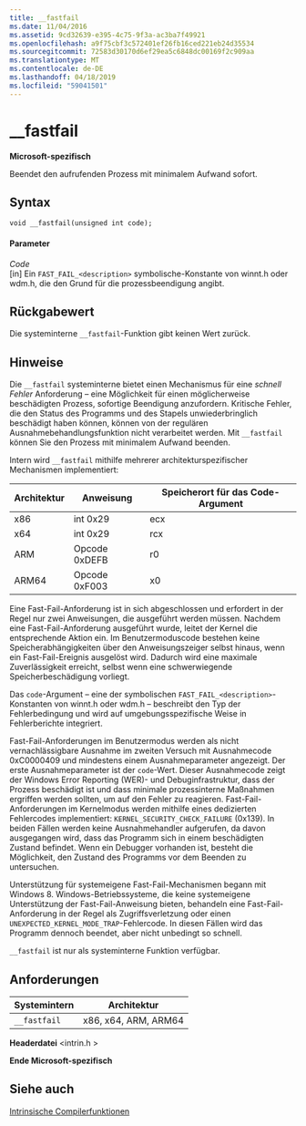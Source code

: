 ```yaml
---
title: __fastfail
ms.date: 11/04/2016
ms.assetid: 9cd32639-e395-4c75-9f3a-ac3ba7f49921
ms.openlocfilehash: a9f75cbf3c572401ef26fb16ced221eb24d35534
ms.sourcegitcommit: 72583d30170d6ef29ea5c6848dc00169f2c909aa
ms.translationtype: MT
ms.contentlocale: de-DE
ms.lasthandoff: 04/18/2019
ms.locfileid: "59041501"
---
```

# <a name="fastfail"></a>__fastfail

**Microsoft-spezifisch**

Beendet den aufrufenden Prozess mit minimalem Aufwand sofort.

## <a name="syntax"></a>Syntax

```
void __fastfail(unsigned int code);
```

#### <a name="parameters"></a>Parameter

*Code*<br/>
[in] Ein `FAST_FAIL_<description>` symbolische-Konstante von winnt.h oder wdm.h, die den Grund für die prozessbeendigung angibt.

## <a name="return-value"></a>Rückgabewert

Die systeminterne `__fastfail`-Funktion gibt keinen Wert zurück.

## <a name="remarks"></a>Hinweise

Die `__fastfail` systeminterne bietet einen Mechanismus für eine *schnell Fehler* Anforderung – eine Möglichkeit für einen möglicherweise beschädigten Prozess, sofortige Beendigung anzufordern. Kritische Fehler, die den Status des Programms und des Stapels unwiederbringlich beschädigt haben können, können von der regulären Ausnahmebehandlungsfunktion nicht verarbeitet werden. Mit `__fastfail` können Sie den Prozess mit minimalem Aufwand beenden.

Intern wird `__fastfail` mithilfe mehrerer architekturspezifischer Mechanismen implementiert:

|Architektur|Anweisung|Speicherort für das Code-Argument|
|------------------|-----------------|-------------------------------|
|x86|int 0x29|ecx|
|x64|int 0x29|rcx|
|ARM|Opcode 0xDEFB|r0|
|ARM64|Opcode 0xF003|x0|

Eine Fast-Fail-Anforderung ist in sich abgeschlossen und erfordert in der Regel nur zwei Anweisungen, die ausgeführt werden müssen. Nachdem eine Fast-Fail-Anforderung ausgeführt wurde, leitet der Kernel die entsprechende Aktion ein. Im Benutzermoduscode bestehen keine Speicherabhängigkeiten über den Anweisungszeiger selbst hinaus, wenn ein Fast-Fail-Ereignis ausgelöst wird. Dadurch wird eine maximale Zuverlässigkeit erreicht, selbst wenn eine schwerwiegende Speicherbeschädigung vorliegt.

Das `code`-Argument – eine der symbolischen `FAST_FAIL_<description>`-Konstanten von winnt.h oder wdm.h – beschreibt den Typ der Fehlerbedingung und wird auf umgebungsspezifische Weise in Fehlerberichte integriert.

Fast-Fail-Anforderungen im Benutzermodus werden als nicht vernachlässigbare Ausnahme im zweiten Versuch mit Ausnahmecode 0xC0000409 und mindestens einem Ausnahmeparameter angezeigt. Der erste Ausnahmeparameter ist der `code`-Wert. Dieser Ausnahmecode zeigt der Windows Error Reporting (WER)- und Debuginfrastruktur, dass der Prozess beschädigt ist und dass minimale prozessinterne Maßnahmen ergriffen werden sollten, um auf den Fehler zu reagieren. Fast-Fail-Anforderungen im Kernelmodus werden mithilfe eines dedizierten Fehlercodes implementiert: `KERNEL_SECURITY_CHECK_FAILURE` (0x139). In beiden Fällen werden keine Ausnahmehandler aufgerufen, da davon ausgegangen wird, dass das Programm sich in einem beschädigten Zustand befindet. Wenn ein Debugger vorhanden ist, besteht die Möglichkeit, den Zustand des Programms vor dem Beenden zu untersuchen.

Unterstützung für systemeigene Fast-Fail-Mechanismen begann mit Windows 8. Windows-Betriebssysteme, die keine systemeigene Unterstützung der Fast-Fail-Anweisung bieten, behandeln eine Fast-Fail-Anforderung in der Regel als Zugriffsverletzung oder einen `UNEXPECTED_KERNEL_MODE_TRAP`-Fehlercode. In diesen Fällen wird das Programm dennoch beendet, aber nicht unbedingt so schnell.

`__fastfail` ist nur als systeminterne Funktion verfügbar.

## <a name="requirements"></a>Anforderungen

|Systemintern|Architektur|
|---------------|------------------|
|`__fastfail`|x86, x64, ARM, ARM64|

**Headerdatei** \<intrin.h >

**Ende Microsoft-spezifisch**

## <a name="see-also"></a>Siehe auch

[Intrinsische Compilerfunktionen](../intrinsics/compiler-intrinsics.md)
